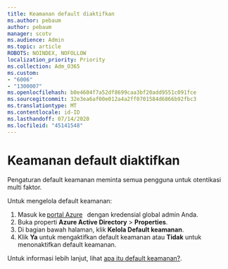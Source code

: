 ```yaml
---
title: Keamanan default diaktifkan
ms.author: pebaum
author: pebaum
manager: scotv
ms.audience: Admin
ms.topic: article
ROBOTS: NOINDEX, NOFOLLOW
localization_priority: Priority
ms.collection: Adm_O365
ms.custom:
- "6006"
- "1300007"
ms.openlocfilehash: b0e4604f7a52df8699caa3bf20add9551c091fce
ms.sourcegitcommit: 32e3ea6af00e012a4a2ff0701584d6866b92fbc3
ms.translationtype: MT
ms.contentlocale: id-ID
ms.lasthandoff: 07/14/2020
ms.locfileid: "45141548"
---
```

# <a name="security-defaults-is-enabled"></a>Keamanan default diaktifkan

Pengaturan default keamanan meminta semua pengguna untuk otentikasi multi faktor.

Untuk mengelola default keamanan:

1. Masuk ke [portal Azure](https://ms.portal.azure.com/)   dengan kredensial global admin Anda.
2. Buka properti **Azure Active Directory**  >  **Properties**.
3. Di bagian bawah halaman, klik **Kelola Default keamanan**.
4. Klik **Ya** untuk mengaktifkan default keamanan atau **Tidak** untuk menonaktifkan default keamanan.

Untuk informasi lebih lanjut, lihat [apa itu default keamanan?](https://docs.microsoft.com/azure/active-directory/fundamentals/concept-fundamentals-security-defaults).